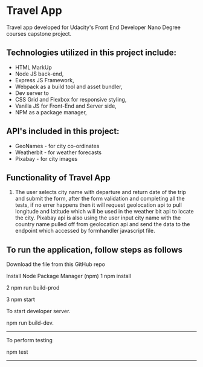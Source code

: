
# Travel App

Travel app developed for Udacity's Front End Developer Nano Degree courses capstone project.

## Technologies utilized in this project include:

* HTML MarkUp
* Node JS back-end,
* Express JS Framework,
* Webpack as a build tool and asset bundler,
* Dev server to 
* CSS Grid and Flexbox for responsive styling,
* Vanilla JS for Front-End and Server side,
* NPM as a package manager,


## API's included in this project:
* GeoNames - for city co-ordinates
* Weatherbit - for weather forecasts
* Pixabay - for city images

## Functionality of Travel App

1. The user selects city name with departure and return date of the trip and submit the form, after the form validation and completing all the tests, if no errer happens then it will request geolocation api to pull longitude and latitude which will be used in the weather bit  api to locate the city.   Pixabay api is also using the user input city name  with the country name pulled off from geolocation api and send the data to the endpoint which accessed by formhandler javascript file. 

## To run the application, follow steps as follows

Download the file from this GitHub repo

Install Node Package Manager (npm)
1 npm install

2 npm run build-prod

3 npm start 

To start developer server.

npm run build-dev.

___________________

To perform testing

npm test

___________________



